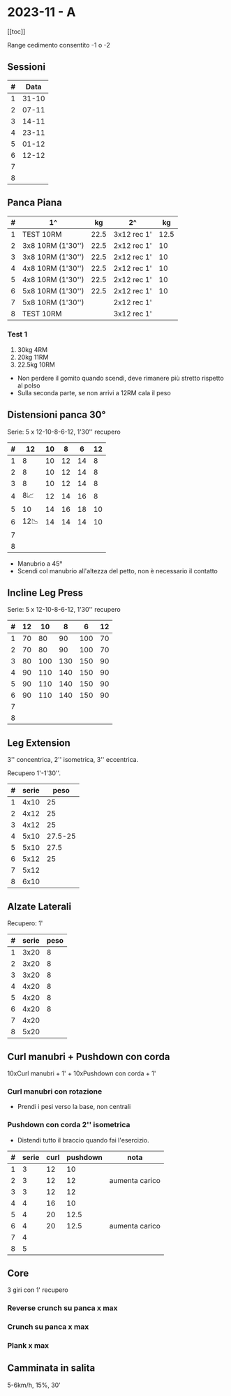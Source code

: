 # 2023-11 - A

[[toc]]

Range cedimento consentito -1 o -2

## Sessioni

| #   | Data  |
| --- | ----- |
| 1   | 31-10 |
| 2   | 07-11 |
| 3   | 14-11 |
| 4   | 23-11 |
| 5   | 01-12 |
| 6   | 12-12 |
| 7   |       |
| 8   |       |

## Panca Piana

| #   | 1^                | kg   | 2^          | kg   |
| --- | ----------------- | ---- | ----------- | ---- |
| 1   | TEST 10RM         | 22.5 | 3x12 rec 1' | 12.5 |
| 2   | 3x8 10RM (1'30'') | 22.5 | 2x12 rec 1' | 10   |
| 3   | 3x8 10RM (1'30'') | 22.5 | 2x12 rec 1' | 10   |
| 4   | 4x8 10RM (1'30'') | 22.5 | 2x12 rec 1' | 10   |
| 5   | 4x8 10RM (1'30'') | 22.5 | 2x12 rec 1' | 10   |
| 6   | 5x8 10RM (1'30'') | 22.5 | 2x12 rec 1' | 10   |
| 7   | 5x8 10RM (1'30'') |      | 2x12 rec 1' |      |
| 8   | TEST 10RM         |      | 3x12 rec 1' |      |

### Test 1

1. 30kg 4RM
2. 20kg 11RM
3. 22.5kg 10RM

- Non perdere il gomito quando scendi, deve rimanere più stretto rispetto al polso
- Sulla seconda parte, se non arrivi a 12RM cala il peso

## Distensioni panca 30°

Serie: 5 x 12-10-8-6-12, 1'30'' recupero

| #   | 12  | 10  | 8   | 6   | 12  |
| --- | --- | --- | --- | --- | --- |
| 1   | 8   | 10  | 12  | 14  | 8   |
| 2   | 8   | 10  | 12  | 14  | 8   |
| 3   | 8   | 10  | 12  | 14  | 8   |
| 4   | 8📈 | 12  | 14  | 16  | 8   |
| 5   | 10  | 14  | 16  | 18  | 10  |
| 6   | 12📉 | 14  | 14  | 14  | 10  |
| 7   |     |     |     |     |     |
| 8   |     |     |     |     |     |

- Manubrio a 45°
- Scendi col manubrio all'altezza del petto, non è necessario il contatto

## Incline Leg Press

Serie: 5 x 12-10-8-6-12, 1'30'' recupero

| #   | 12  | 10  | 8   | 6   | 12  |
| --- | --- | --- | --- | --- | --- |
| 1   | 70  | 80  | 90  | 100 | 70  |
| 2   | 70  | 80  | 90  | 100 | 70  |
| 3   | 80  | 100 | 130 | 150 | 90  |
| 4   | 90  | 110 | 140 | 150 | 90  |
| 5   | 90  | 110 | 140 | 150 | 90  |
| 6   | 90  | 110 | 140 | 150 | 90  |
| 7   |     |     |     |     |     |
| 8   |     |     |     |     |     |

## Leg Extension

3'' concentrica, 2'' isometrica, 3'' eccentrica.

Recupero 1'-1'30''.

| #   | serie | peso |
| --- | ----- | ---- |
| 1   | 4x10  | 25   |
| 2   | 4x12  | 25   |
| 3   | 4x12  | 25   |
| 4   | 5x10  | 27.5-25 |
| 5   | 5x10  | 27.5  |
| 6   | 5x12  | 25   |
| 7   | 5x12  |      |
| 8   | 6x10  |      |

## Alzate Laterali

Recupero: 1'

| #   | serie | peso |
| --- | ----- | ---- |
| 1   | 3x20  | 8    |
| 2   | 3x20  | 8    |
| 3   | 3x20  | 8    |
| 4   | 4x20  | 8    |
| 5   | 4x20  | 8    |
| 6   | 4x20  | 8    |
| 7   | 4x20  |      |
| 8   | 5x20  |      |

## Curl manubri + Pushdown con corda

10xCurl manubri + 1' + 10xPushdown con corda + 1'

### Curl manubri con rotazione

- Prendi i pesi verso la base, non centrali

### Pushdown con corda 2'' isometrica

- Distendi tutto il braccio quando fai l'esercizio.

| #   | serie | curl | pushdown | nota           |
| --- | ----- | ---- | -------- | -------------- |
| 1   | 3     | 12   | 10       |                |
| 2   | 3     | 12   | 12       | aumenta carico |
| 3   | 3     | 12   | 12       |                |
| 4   | 4     | 16   | 10       |                |
| 5   | 4     | 20   | 12.5     |                |
| 6   | 4     | 20   | 12.5     | aumenta carico |
| 7   | 4     |      |          |                |
| 8   | 5     |      |          |                |

## Core

3 giri con 1' recupero

### Reverse crunch su panca x max

### Crunch su panca x max

### Plank x max

## Camminata in salita

5-6km/h, 15%, 30'
